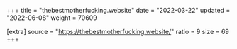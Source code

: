 +++
title = "thebestmotherfucking.website"
date = "2022-03-22"
updated = "2022-06-08"
weight = 70609

[extra]
source = "https://thebestmotherfucking.website/"
ratio = 9
size = 69
+++
